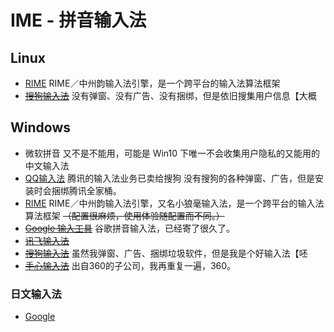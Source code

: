 # IME - 拼音输入法

## Linux

- [RIME](https://rime.im/download/)
RIME／中州韵输入法引擎，是一个跨平台的输入法算法框架
- ~~[搜狗输入法](https://pinyin.sogou.com/)~~
没有弹窗、没有广告、没有捆绑，但是依旧搜集用户信息【大概

## Windows

- 微软拼音
又不是不能用，可能是 Win10 下唯一不会收集用户隐私的又能用的中文输入法
- [QQ输入法](http://qq.pinyin.cn/)
腾讯的输入法业务已卖给搜狗
没有搜狗的各种弹窗、广告，但是安装时会捆绑腾讯全家桶。
- [RIME](https://rime.im/download/)
RIME／中州韵输入法引擎，又名小狼毫输入法，是一个跨平台的输入法算法框架
~~（配置很麻烦，使用体验随配置而不同。）~~
- ~~[Google 输入工具](https://www.google.com/intl/zh-CN/inputtools/)~~
谷歌拼音输入法，已经寄了很久了。
- ~~[讯飞输入法](https://srf.xunfei.cn/)~~
- ~~[搜狗输入法](https://pinyin.sogou.com/)~~
虽然我弹窗、广告、捆绑垃圾软件，但是我是个好输入法【呸
- ~~[手心输入法](http://www.xinshuru.com/)~~
出自360的子公司，我再重复一遍，360。

### 日文输入法

- [Google](https://www.google.co.jp/ime)
